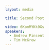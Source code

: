 ```yaml
---
layout: media

title: Second Post

video: 6KomMYKk0Xs
speakers:
  - Andrew Pinsent
  - Tim McGrew
---
```


